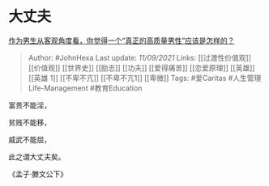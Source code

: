 # 大丈夫
[作为男生从客观角度看，你觉得一个“真正的高质量男性”应该是怎样的？](https://www.zhihu.com/question/484513695/answer/2111227039)

> Author: #JohnHexa 
Last update: *11/09/2021* 
Links: [[过渡性价值观]] [[价值观]] [[世界史]] [[励志]] [[功夫]] [[爱得痛苦]] [[恋爱原理]] [[英雄]] [[英雄 1]] [[不卑不亢]] [[不卑不亢1]] [[卑微]]
Tags: #爱Caritas #人生管理Life-Management #教育Education 

富贵不能淫，

贫贱不能移，

威武不能屈，

此之谓大丈夫矣。

《孟子·滕文公下》